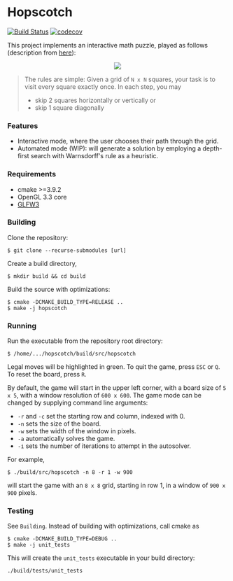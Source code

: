# Hopscotch

[![Build Status](https://travis-ci.com/Jvanrhijn/hopscotch.svg?branch=master)](https://travis-ci.com/Jvanrhijn/hopscotch)
[![codecov](https://codecov.io/gh/Jvanrhijn/hopscotch/branch/master/graph/badge.svg)](https://codecov.io/gh/Jvanrhijn/hopscotch)

This project implements an interactive math puzzle, played as follows (description from [here](https://puzzling.stackexchange.com/questions/20238/explore-the-square-with-100-hops)):

<p align="center">
   <img src="https://i.imgur.com/SSlJ7UD.png">
</p>


> The rules are simple: Given a grid of `N x N` squares, your task is to visit every square exactly once. In each step, you may
>
>    * skip 2 squares horizontally or vertically or
>    * skip 1 square diagonally

 ### Features
 
 * Interactive mode, where the user chooses their path through the grid.
 * Automated mode (WIP): will generate a solution by employing a depth-first search
 with Warnsdorff's rule as a heuristic.

 ### Requirements

* cmake >=3.9.2
* OpenGL 3.3 core
* [GLFW3](https://www.glfw.org/)

 ### Building

 Clone the repository:

 ```
 $ git clone --recurse-submodules [url]
 ```

Create a build directory,

```
$ mkdir build && cd build
```

Build the source with optimizations:

```
$ cmake -DCMAKE_BUILD_TYPE=RELEASE ..
$ make -j hopscotch 
```

### Running

Run the executable from the repository root directory:

```
$ /home/.../hopscotch/build/src/hopscotch
```

Legal moves will be highlighted in green. To quit the game, press `ESC` or `Q`. To
reset the board, press `R`.

By default, the game will start in the upper left corner, with a board size of `5 x 5`,
with a window resolution of `600 x 600`.
The game mode can be changed by supplying command line arguments:

* `-r` and `-c` set the starting row and column, indexed with 0.
* `-n` sets the size of the board.
* `-w` sets the width of the window in pixels.
* `-a` automatically solves the game. 
* `-i` sets the number of iterations to attempt in the autosolver.

For example,

```
$ ./build/src/hopscotch -n 8 -r 1 -w 900
```

will start the game with an `8 x 8` grid, starting in row 1, in a window of `900 x 900`
pixels.

### Testing

See `Building`. Instead of building with optimizations, call cmake as

```
$ cmake -DCMAKE_BUILD_TYPE=DEBUG ..
$ make -j unit_tests
```

This will create the `unit_tests` executable in your build directory:

```
./build/tests/unit_tests
```
